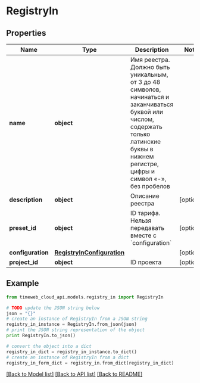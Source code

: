 # RegistryIn


## Properties
Name | Type | Description | Notes
------------ | ------------- | ------------- | -------------
**name** | **object** | Имя реестра. Должно быть уникальным, от 3 до 48 символов, начинаться и заканчиваться буквой или числом, содержать только латинские буквы в нижнем регистре, цифры и символ «-», без пробелов | 
**description** | **object** | Описание реестра | [optional] 
**preset_id** | **object** | ID тарифа. Нельзя передавать вместе с &#x60;configuration&#x60; | [optional] 
**configuration** | [**RegistryInConfiguration**](RegistryInConfiguration.md) |  | [optional] 
**project_id** | **object** | ID проекта | [optional] 

## Example

```python
from timeweb_cloud_api.models.registry_in import RegistryIn

# TODO update the JSON string below
json = "{}"
# create an instance of RegistryIn from a JSON string
registry_in_instance = RegistryIn.from_json(json)
# print the JSON string representation of the object
print RegistryIn.to_json()

# convert the object into a dict
registry_in_dict = registry_in_instance.to_dict()
# create an instance of RegistryIn from a dict
registry_in_form_dict = registry_in.from_dict(registry_in_dict)
```
[[Back to Model list]](../README.md#documentation-for-models) [[Back to API list]](../README.md#documentation-for-api-endpoints) [[Back to README]](../README.md)


